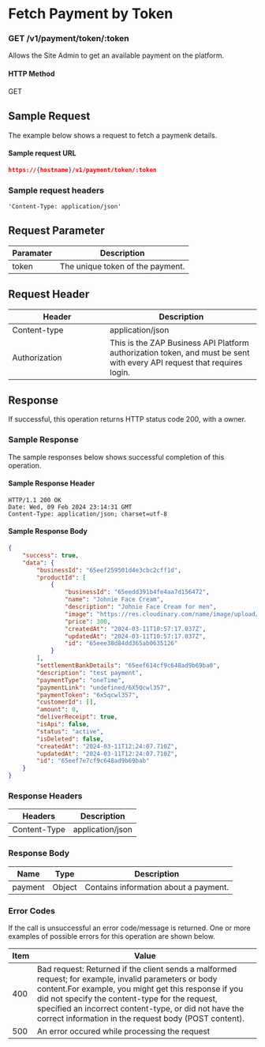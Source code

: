 # Fetch Payment by Token

### GET /v1/payment/token/:token <a href="#top" id="top"></a>

Allows the Site Admin to get an available payment on the platform.

#### HTTP Method <a href="#top" id="top"></a>

GET

## Sample Request <a href="#samplerequest" id="samplerequest"></a>

The example below shows a request to fetch a paymenk details.

#### **Sample request** URL <a href="#top" id="top"></a>

```json
https://{hostname}/v1/payment/token/:token
```

### **Sample request headers** <a href="#top" id="top"></a>

```
'Content-Type: application/json'
```

## Request Parameter <a href="#samplerequest" id="samplerequest"></a>

| Paramater | Description                      |
| --------- | -------------------------------- |
| token     | The unique token of the payment. |

## Request Header <a href="#samplerequest" id="samplerequest"></a>

<table><thead><tr><th width="182">Header</th><th>Description</th></tr></thead><tbody><tr><td>Content-type</td><td>application/json</td></tr><tr><td>Authorization</td><td>This is the ZAP Business API Platform authorization token, and must be sent with every API request that requires login.</td></tr></tbody></table>

## Response <a href="#samplerequest" id="samplerequest"></a>

If successful, this operation returns HTTP status code 200, with a owner.

### Sample Response <a href="#samplerequest" id="samplerequest"></a>

The sample responses below shows successful completion of this operation.

#### **Sample** Response Header <a href="#top" id="top"></a>

```
HTTP/1.1 200 OK
Date: Wed, 09 Feb 2024 23:14:31 GMT
Content-Type: application/json; charset=utf-8
```

#### **Sample** Response Body <a href="#top" id="top"></a>

```json
{
    "success": true,
    "data": {
        "businessId": "65eef259501d4e3cbc2cff1d",
        "productId": [
            {
                "businessId": "65eedd391b4fe4aa7d156472",
                "name": "Johnie Face Cream",
                "description": "Johnie Face Cream for men",
                "image": "https://res.cloudinary.com/name/image/upload/v1710154636/business-product-development/ed8bf289-807e-465e-9942-d66e637fe8d1.jpg",
                "price": 300,
                "createdAt": "2024-03-11T10:57:17.037Z",
                "updatedAt": "2024-03-11T10:57:17.037Z",
                "id": "65eee38d84dd365ab0635126"
            }
        ],
        "settlementBankDetails": "65eef614cf9c648ad9b69ba0",
        "description": "test payment",
        "paymentType": "oneTime",
        "paymentLink": "undefined/6X5Qcwl357",
        "paymentToken": "6x5qcwl357",
        "customerId": [],
        "amount": 0,
        "deliverReceipt": true,
        "isApi": false,
        "status": "active",
        "isDeleted": false,
        "createdAt": "2024-03-11T12:24:07.710Z",
        "updatedAt": "2024-03-11T12:24:07.710Z",
        "id": "65eef7e7cf9c648ad9b69bab"
    }
}
```

### Response Headers <a href="#samplerequest" id="samplerequest"></a>

| Headers      | Description      |
| ------------ | ---------------- |
| Content-Type | application/json |

### Response Body <a href="#samplerequest" id="samplerequest"></a>

| Name    | Type   | Description                           |
| ------- | ------ | ------------------------------------- |
| payment | Object | Contains information about a payment. |

### Error Codes <a href="#samplerequest" id="samplerequest"></a>

If the call is unsuccessful an error code/message is returned. One or more examples of possible errors for this operation are shown below.

| Item | Value                                                                                                                                                                                                                                                                                                                             |
| ---- | --------------------------------------------------------------------------------------------------------------------------------------------------------------------------------------------------------------------------------------------------------------------------------------------------------------------------------- |
| 400  | Bad request: Returned if the client sends a malformed request; for example, invalid parameters or body content.For example, you might get this response if you did not specify the content-type for the request, specified an incorrect content-type, or did not have the correct information in the request body (POST content). |
| 500  | An error occured while processing the request                                                                                                                                                                                                                                                                                     |

